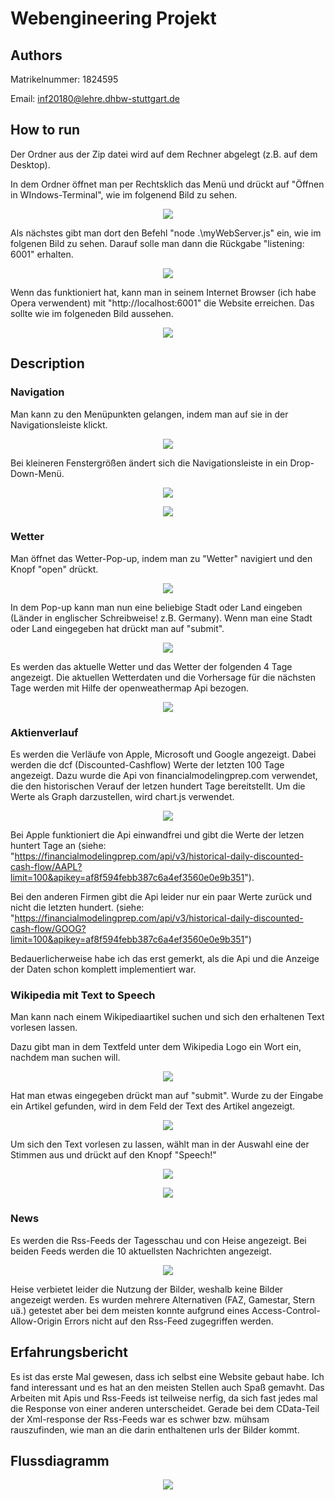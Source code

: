 # Webengineering Projekt


## Authors

Matrikelnummer: 1824595

Email: inf20180@lehre.dhbw-stuttgart.de


## How to run

Der Ordner aus der Zip datei wird auf dem Rechner abgelegt (z.B. auf dem Desktop).

In dem Ordner öffnet man per Rechtsklich das Menü und drückt auf "Öffnen in WIndows-Terminal", wie im folgenend Bild zu sehen.
<p align="center">
  <img src="Bilder Doku/Screenshot 2021-12-12 181247.png">
</p>

Als nächstes gibt man dort den Befehl "node .\myWebServer.js" ein, wie im folgenen Bild zu sehen. Darauf solle man dann die Rückgabe "listening: 6001" erhalten.
<p align="center">
  <img src="Bilder Doku/Screenshot 2021-12-12 181413.png">
</p>

Wenn das funktioniert hat, kann man in seinem Internet Browser (ich habe Opera verwendent) mit "http://localhost:6001" die Website erreichen. Das sollte wie im folgeneden Bild aussehen.
<p align="center">
  <img src="Bilder Doku/Screenshot 2021-12-12 181722.png">
</p>


## Description

### Navigation

Man kann zu den Menüpunkten gelangen, indem man auf sie in der Navigationsleiste klickt.
<p align="center">
  <img src="Bilder Doku/Screenshot 2021-12-12 183636.png">
</p>

Bei kleineren Fenstergrößen ändert sich die Navigationsleiste in ein Drop-Down-Menü.
<p align="center">
  <img src="Bilder Doku/Screenshot 2021-12-12 183740.png">
</p>
<p align="center">
  <img src="Bilder Doku/Screenshot 2021-12-12 183758.png">
</p>

### Wetter

Man öffnet das Wetter-Pop-up, indem man zu "Wetter" navigiert und den Knopf "open" drückt.
<p align="center">
  <img src="Bilder Doku/Screenshot 2021-12-12 184441.png">
</p>

In dem Pop-up kann man nun eine beliebige Stadt oder Land eingeben (Länder in englischer Schreibweise! z.B. Germany). Wenn man eine Stadt oder Land eingegeben hat drückt man auf "submit".
<p align="center">
  <img src="Bilder Doku/Screenshot 2021-12-12 184510.png">
</p>

Es werden das aktuelle Wetter und das Wetter der folgenden 4 Tage angezeigt. Die aktuellen Wetterdaten und die Vorhersage für die nächsten Tage werden mit Hilfe der openweathermap Api bezogen.
<p align="center">
  <img src="Bilder Doku/Screenshot 2021-12-12 184539.png">
</p>

### Aktienverlauf

Es werden die Verläufe von Apple, Microsoft und Google angezeigt. Dabei werden die dcf (Discounted-Cashflow) Werte der letzten 100 Tage angezeigt. Dazu wurde die Api von financialmodelingprep.com verwendet, die den historischen Verauf der letzen hundert Tage bereitstellt.
Um die Werte als Graph darzustellen, wird chart.js verwendet.
<p align="center">
  <img src="Bilder Doku/Screenshot 2021-12-12 185559.png">
</p>

Bei Apple funktioniert die Api einwandfrei und gibt die Werte der letzen huntert Tage an (siehe: "https://financialmodelingprep.com/api/v3/historical-daily-discounted-cash-flow/AAPL?limit=100&apikey=af8f594febb387c6a4ef3560e0e9b351").

Bei den anderen Firmen gibt die Api leider nur ein paar Werte zurück und nicht die letzten hundert. (siehe: "https://financialmodelingprep.com/api/v3/historical-daily-discounted-cash-flow/GOOG?limit=100&apikey=af8f594febb387c6a4ef3560e0e9b351")

Bedauerlicherweise habe ich das erst gemerkt, als die Api und die Anzeige der Daten schon komplett implementiert war.

### Wikipedia mit Text to Speech

Man kann nach einem Wikipediaartikel suchen und sich den erhaltenen Text vorlesen lassen.

Dazu gibt man in dem Textfeld unter dem Wikipedia Logo ein Wort ein, nachdem man suchen will.
<p align="center">
  <img src="Bilder Doku/Screenshot 2021-12-12 190755.png">
</p>

Hat man etwas eingegeben drückt man auf "submit". Wurde zu der Eingabe ein Artikel gefunden, wird in dem Feld der Text des Artikel angezeigt.
<p align="center">
  <img src="Bilder Doku/Screenshot 2021-12-12 190817.png">
</p>

Um sich den Text vorlesen zu lassen, wählt man in der Auswahl eine der Stimmen aus und drückt auf den Knopf "Speech!"
<p align="center">
  <img src="Bilder Doku/Screenshot 2021-12-12 190844.png">
</p>
<p align="center">
  <img src="Bilder Doku/Screenshot 2021-12-12 190908.png">
</p>

### News

Es werden die Rss-Feeds der Tagesschau und con Heise angezeigt. Bei beiden Feeds werden die 10 aktuellsten Nachrichten angezeigt.

<p align="center">
  <img src="Bilder Doku/Screenshot 2021-12-12 191801.png">
</p>

Heise verbietet leider die Nutzung der Bilder, weshalb keine Bilder angezeigt werden. Es wurden mehrere Alternativen (FAZ, Gamestar, Stern uä.) getestet aber bei dem meisten konnte aufgrund eines Access-Control-Allow-Origin Errors nicht auf den Rss-Feed zugegriffen werden.


## Erfahrungsbericht

Es ist das erste Mal gewesen, dass ich selbst eine Website gebaut habe. Ich fand interessant und es hat an den meisten Stellen auch Spaß gemavht. Das Arbeiten mit Apis und Rss-Feeds ist teilweise nerfig, da sich fast jedes mal die Response von einer anderen unterscheidet. Gerade bei dem CData-Teil der Xml-response der Rss-Feeds war es schwer bzw. mühsam rauszufinden, wie man an die darin enthaltenen urls der Bilder kommt.


## Flussdiagramm

<p align="center">
  <img src="Bilder Doku/_Flussdiagramm.png">
</p>
